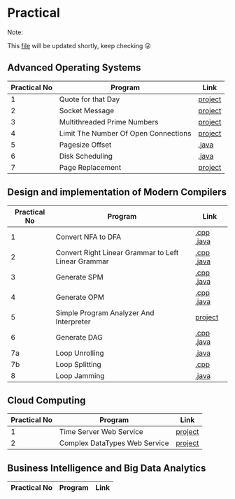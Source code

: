 # Practical
Note:

This [file](https://github.com/bhupendpatil/Practice/blob/master/Practical.md) will be updated shortly, keep checking :stuck_out_tongue_winking_eye: 

## Advanced Operating Systems
Practical No | Program | Link
-- | -- | --
1 | Quote for that Day | [project](https://github.com/bhupendpatil/Practice/tree/master/Java/ServerProgramQuoteDay)
2 | Socket Message | [project](https://github.com/bhupendpatil/Practice/tree/master/Java/SocketMessage)
3 | Multithreaded Prime Numbers | [project](https://github.com/bhupendpatil/Practice/tree/master/Java/MultithreadedPrimeNumbers)
4 | Limit The Number Of Open Connections | [project](https://github.com/bhupendpatil/Practice/tree/master/Java/LimitTheNumberOfOpenConnections)
5 | Pagesize Offset | [.java](https://github.com/bhupendpatil/Practice/blob/master/Java/PagesizeOffset.java)
6 | Disk Scheduling | [.java](https://github.com/bhupendpatil/Practice/blob/master/Java/DiskScheduling.java)
7 | Page Replacement | [project](https://github.com/bhupendpatil/Practice/tree/master/Java/PageReplacement)


## Design and implementation of Modern Compilers
Practical No | Program | Link
-- | -- | --
1 | Convert NFA to DFA | [.cpp](https://github.com/bhupendpatil/Practice/blob/master/C%2B%2B/NDtoD2.cpp) [.java](https://github.com/bhupendpatil/Practice/blob/master/Java/NDtoD2.java)
2 | Convert Right Linear Grammar to Left Linear Grammar | [.cpp](https://github.com/bhupendpatil/Practice/blob/master/C%2B%2B/R2L.cpp) [.java](https://github.com/bhupendpatil/Practice/blob/master/Java/R2L.java)
3 | Generate SPM | [.cpp](https://github.com/bhupendpatil/Practice/blob/master/C%2B%2B/SPM.cpp) [.java](https://github.com/bhupendpatil/Practice/blob/master/Java/SPM.java)
4 | Generate OPM | [.cpp](https://github.com/bhupendpatil/Practice/blob/master/C%2B%2B/opm.cpp) [.java](https://github.com/bhupendpatil/Practice/blob/master/Java/opm.java)
5 | Simple Program Analyzer And Interpreter | [project](https://github.com/bhupendpatil/Practice/tree/master/Java/SimpleProgramAnalyzerAndInterpreter)
6 | Generate DAG | [.cpp](https://github.com/bhupendpatil/Practice/blob/master/C%2B%2B/DAG.cpp) [.java](https://github.com/bhupendpatil/Practice/blob/master/Java/DAG.java)
7a | Loop Unrolling | [.java](https://github.com/bhupendpatil/Practice/blob/master/Java/LoopUnrolling.java)
7b | Loop Splitting | [.cpp](https://github.com/bhupendpatil/Practice/blob/master/C%2B%2B/LoopSplitting.cpp)
8 | Loop Jamming | [.java](https://github.com/bhupendpatil/Practice/blob/master/Java/LoopJamming.java)


## Cloud Computing
Practical No | Program | Link
-- | -- | --
1 | Time Server Web Service | [project](https://github.com/bhupendpatil/Practice/tree/master/Java/TimeServerWebService)
2 | Complex DataTypes Web Service | [project](https://github.com/bhupendpatil/Practice/tree/master/Java/ComplexDataTypesWebService)


## Business Intelligence and Big Data Analytics
Practical No | Program | Link
-- | -- | --